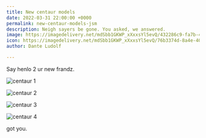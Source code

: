 ```yaml
---
title: New centaur models
date: 2022-03-31 22:00:00 +0000
permalink: new-centaur-models-jsm
description: Neigh sayers be gone. You asked, we answered.
image: https://imagedelivery.net/mdSbb1GKWP_xXxxsYl5evQ/432286c9-fa7b-47e9-40b4-441ebabf5a00/optimised
icon: https://imagedelivery.net/mdSbb1GKWP_xXxxsYl5evQ/76b3374d-8a4e-4095-bd21-cf1d2dcff400/icon
author: Dante Ludolf

---
```

Say henlo 2 ur new frandz.

![centaur 1](https://imagedelivery.net/mdSbb1GKWP_xXxxsYl5evQ/6f6d961d-a4bc-4ed4-f111-e513e15a8b00/optimised)

![centaur 2](https://imagedelivery.net/mdSbb1GKWP_xXxxsYl5evQ/2158aca5-0528-44d3-600d-ad700ec81800/optimised)

![centaur 3](https://imagedelivery.net/mdSbb1GKWP_xXxxsYl5evQ/2a944b11-06b8-486a-7aca-a18c35461a00/optimised)

![centaur 4](https://imagedelivery.net/mdSbb1GKWP_xXxxsYl5evQ/432286c9-fa7b-47e9-40b4-441ebabf5a00/optimised)

got you. 